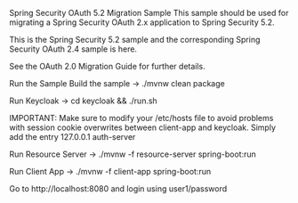 Spring Security OAuth 5.2 Migration Sample
This sample should be used for migrating a Spring Security OAuth 2.x application to Spring Security 5.2.

This is the Spring Security 5.2 sample and the corresponding Spring Security OAuth 2.4 sample is here.

See the OAuth 2.0 Migration Guide for further details.

Run the Sample
Build the sample → ./mvnw clean package

Run Keycloak → cd keycloak && ./run.sh

IMPORTANT: Make sure to modify your /etc/hosts file to avoid problems with session cookie overwrites between client-app and keycloak. Simply add the entry 127.0.0.1 auth-server

Run Resource Server → ./mvnw -f resource-server spring-boot:run

Run Client App → ./mvnw -f client-app spring-boot:run

Go to http://localhost:8080 and login using user1/password